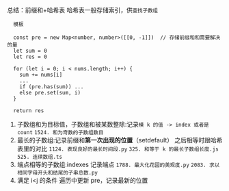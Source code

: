 总结：前缀和+哈希表
哈希表一般存储索引，供`查找子数组`

<!-- 需要考虑初始位置的0 -->
<!-- 保证[0,k]的正确性 即第一个元素从头开始 -->

```JS
  模板

  const pre = new Map<number, number>([[0, -1]])  // 存储前缀和和需要解决的量
  let sum = 0
  let res = 0

  for (let i = 0; i < nums.length; i++) {
    sum += nums[i]
    ...
    if (pre.has(sum)) ...
    else pre.set(sum, i)
  }

  return res
```

1. 子数组和为目标值，子数组和被某数整除:记录`模 k 的值 -> index 或者是 count`
   `1524. 和为奇数的子数组数目`
2. 最长的子数组:记录前缀和**第一次出现的位置**（setdefault） 之后相等时跟哈希表里的对比
   `1124. 表现良好的最长时间段.py`
   `325. 和等于 k 的最长子数组长度.js`
   `525. 连续数组.ts`
3. 端点相等的子数组:indexes 记录端点
   `1788. 最大化花园的美观度.py`
   `2083. 求以相同字母开头和结尾的子串总数.py`
4. 满足 i<j 的条件
   遍历中更新 pre，记录最新的位置
